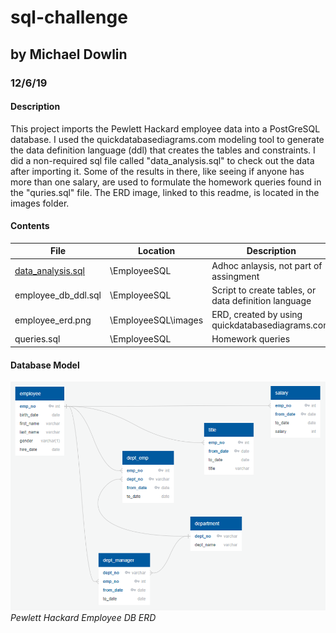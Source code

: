 # sql-challenge
## by Michael Dowlin
### 12/6/19

#### Description
This project imports the Pewlett Hackard employee data into a PostGreSQL database.  I used the quickdatabasediagrams.com modeling
  tool to generate the data definition language (ddl) that creates the tables and constraints.  I did a non-required sql file called
  "data_analysis.sql" to check out the data after importing it.  Some of the results in there, like seeing if anyone has more than
  one salary, are used to formulate the homework queries found in the "quries.sql" file.  The ERD image, linked to this readme, is
  located in the images folder.

#### Contents

| File                | Location            | Description                                         |
|---------------------|---------------------|-----------------------------------------------------|
|[data_analysis.sql](EmployeeSQLdata_analysis.sql)    |\EmployeeSQL         |Adhoc anlaysis, not part of assingment               |
|employee_db_ddl.sql  |\EmployeeSQL         |Script to create tables, or data definition language |
|employee_erd.png     |\EmployeeSQL\images  |ERD, created by using quickdatabasediagrams.com      |                
|queries.sql          |\EmployeeSQL         |Homework queries                                     |

#### Database Model
![Pewlett Hackard Employee DB ERD](EmployeeSQL/images/employee_erd.png)
*Pewlett Hackard Employee DB ERD*
